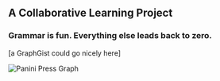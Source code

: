## A Collaborative Learning Project
### Grammar is fun. Everything else leads back to zero.

[a GraphGist could go nicely here]

![Panini Press Graph](https://johnbradley436.github.io/PaniniPress/assets/graph-visualization-Panini.svg)
